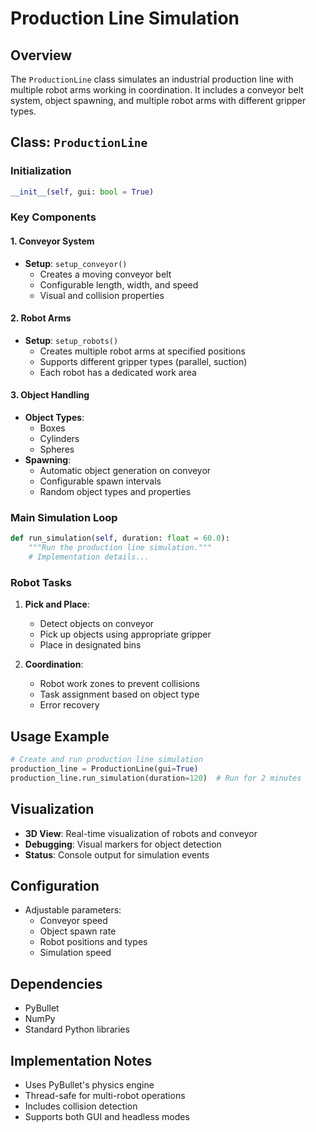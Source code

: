# Production Line Simulation

## Overview
The `ProductionLine` class simulates an industrial production line with multiple robot arms working in coordination. It includes a conveyor belt system, object spawning, and multiple robot arms with different gripper types.

## Class: `ProductionLine`

### Initialization
```python
__init__(self, gui: bool = True)
```

### Key Components

#### 1. Conveyor System
- **Setup**: `setup_conveyor()`
  - Creates a moving conveyor belt
  - Configurable length, width, and speed
  - Visual and collision properties

#### 2. Robot Arms
- **Setup**: `setup_robots()`
  - Creates multiple robot arms at specified positions
  - Supports different gripper types (parallel, suction)
  - Each robot has a dedicated work area

#### 3. Object Handling
- **Object Types**:
  - Boxes
  - Cylinders
  - Spheres
- **Spawning**:
  - Automatic object generation on conveyor
  - Configurable spawn intervals
  - Random object types and properties

### Main Simulation Loop
```python
def run_simulation(self, duration: float = 60.0):
    """Run the production line simulation."""
    # Implementation details...
```

### Robot Tasks
1. **Pick and Place**:
   - Detect objects on conveyor
   - Pick up objects using appropriate gripper
   - Place in designated bins

2. **Coordination**:
   - Robot work zones to prevent collisions
   - Task assignment based on object type
   - Error recovery

## Usage Example
```python
# Create and run production line simulation
production_line = ProductionLine(gui=True)
production_line.run_simulation(duration=120)  # Run for 2 minutes
```

## Visualization
- **3D View**: Real-time visualization of robots and conveyor
- **Debugging**: Visual markers for object detection
- **Status**: Console output for simulation events

## Configuration
- Adjustable parameters:
  - Conveyor speed
  - Object spawn rate
  - Robot positions and types
  - Simulation speed

## Dependencies
- PyBullet
- NumPy
- Standard Python libraries

## Implementation Notes
- Uses PyBullet's physics engine
- Thread-safe for multi-robot operations
- Includes collision detection
- Supports both GUI and headless modes

